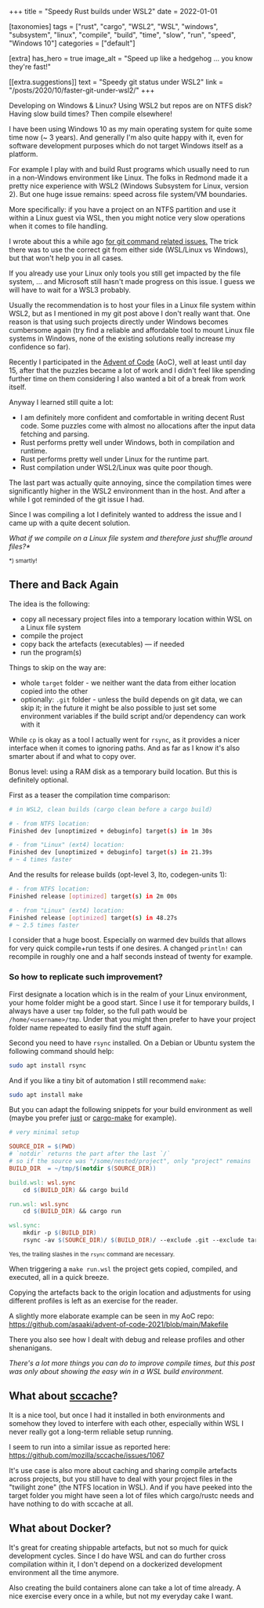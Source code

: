 +++
title = "Speedy Rust builds under WSL2"
date = 2022-01-01

[taxonomies]
tags = ["rust", "cargo", "WSL2", "WSL", "windows", "subsystem", "linux", "compile", "build", "time", "slow", "run", "speed", "Windows 10"]
categories = ["default"]

[extra]
has_hero = true
image_alt = "Speed up like a hedgehog … you know they're fast!"

[[extra.suggestions]]
text = "Speedy git status under WSL2"
link = "/posts/2020/10/faster-git-under-wsl2/"
+++

Developing on Windows & Linux? Using WSL2 but repos are on NTFS disk? Having slow build times? Then compile elsewhere!

<!-- more -->

I have been using Windows 10 as my main operating system for quite some time now (~ 3 years). And generally I'm also quite happy with it, even for software development purposes which do not target Windows itself as a platform.

For example I play with and build Rust programs which usually need to run in a non-Windows environment like Linux. The folks in Redmond made it a pretty nice experience with WSL2 (Windows Subsystem for Linux, version 2). But one huge issue remains: speed across file system/VM boundaries.

More specifically: if you have a project on an NTFS partition and use it within a Linux guest via WSL, then you might notice very slow operations when it comes to file handling.

I wrote about this a while ago [for git command related issues.][git] The trick there was to use the correct git from either side (WSL/Linux vs Windows), but that won't help you in all cases.

If you already use your Linux only tools you still get impacted by the file system, … and Microsoft still hasn't made progress on this issue. I guess we will have to wait for a WSL3 probably.

Usually the recommendation is to host your files in a Linux file system within WSL2, but as I mentioned in my git post above I don't really want that. One reason is that using such projects directly under Windows becomes cumbersome again (try find a reliable and affordable tool to mount Linux file systems in Windows, none of the existing solutions really increase my confidence so far).

Recently I participated in the [Advent of Code] (AoC), well at least until day 15, after that the puzzles became a lot of work and I didn't feel like spending further time on them considering I also wanted a bit of a break from work itself.

Anyway I learned still quite a lot:

* I am definitely more confident and comfortable in writing decent Rust code. Some puzzles come with almost no allocations after the input data fetching and parsing.
* Rust performs pretty well under Windows, both in compilation and runtime.
* Rust performs pretty well under Linux for the runtime part.
* Rust compilation under WSL2/Linux was quite poor though.

The last part was actually quite annoying, since the compilation times were significantly higher in the WSL2 environment than in the host. And after a while I got reminded of the git issue I had.

Since I was compiling a lot I definitely wanted to address the issue and I came up with a quite decent solution.

_What if we compile on a Linux file system and therefore just shuffle around files?\*_

<small>*) smartly!</small>

## There and Back Again

The idea is the following:

* copy all necessary project files into a temporary location within WSL on a Linux file system
* compile the project
* copy back the artefacts (executables) — if needed
* run the program(s)

Things to skip on the way are:

* whole `target` folder - we neither want the data from either location copied into the other
* optionally: `.git` folder - unless the build depends on git data, we can skip it; in the future it might be also possible to just set some environment variables if the build script and/or dependency can work with it

While `cp` is okay as a tool I actually went for `rsync`, as it provides a nicer interface when it comes to ignoring paths. And as far as I know it's also smarter about if and what to copy over.

Bonus level: using a RAM disk as a temporary build location. But this is definitely optional.

First as a teaser the compilation time comparison:

```sh
# in WSL2, clean builds (cargo clean before a cargo build)

# - from NTFS location:
Finished dev [unoptimized + debuginfo] target(s) in 1m 30s

# - from "Linux" (ext4) location:
Finished dev [unoptimized + debuginfo] target(s) in 21.39s
# ~ 4 times faster
```

And the results for release builds (opt-level 3, lto, codegen-units 1):

```sh
# - from NTFS location:
Finished release [optimized] target(s) in 2m 00s

# - from "Linux" (ext4) location:
Finished release [optimized] target(s) in 48.27s
# ~ 2.5 times faster
```

I consider that a huge boost. Especially on warmed dev builds that allows for very quick compile+run tests if one desires. A changed `println!` can recompile in roughly one and a half seconds instead of twenty for example.

### So how to replicate such improvement?

First designate a location which is in the realm of your Linux environment, your home folder might be a good start.
Since I use it for temporary builds, I always have a user `tmp` folder, so the full path would be `/home/<username>/tmp`. Under that you might then prefer to have your project folder name repeated to easily find the stuff again.

Second you need to have `rsync` installed. On a Debian or Ubuntu system the following command should help:

```sh
sudo apt install rsync
```

And if you like a tiny bit of automation I still recommend `make`:

```sh
sudo apt install make
```

But you can adapt the following snippets for your build environment as well (maybe you prefer [just] or [cargo-make] for example).

```Makefile
# very minimal setup

SOURCE_DIR = $(PWD)
# `notdir` returns the part after the last `/`
# so if the source was "/some/nested/project", only "project" remains
BUILD_DIR  = ~/tmp/$(notdir $(SOURCE_DIR))

build.wsl: wsl.sync
	cd $(BUILD_DIR) && cargo build

run.wsl: wsl.sync
	cd $(BUILD_DIR) && cargo run

wsl.sync:
	mkdir -p $(BUILD_DIR)
	rsync -av $(SOURCE_DIR)/ $(BUILD_DIR)/ --exclude .git --exclude target
```

<small>Yes, the trailing slashes in the `rsync` command are necessary.</small>

When triggering a `make run.wsl` the project gets copied, compiled, and executed, all in a quick breeze.

Copying the artefacts back to the origin location and adjustments for using different profiles is left as an exercise for the reader.

A slightly more elaborate example can be seen in my AoC repo:
<https://github.com/asaaki/advent-of-code-2021/blob/main/Makefile>

There you also see how I dealt with debug and release profiles and other shenanigans.

_There's a lot more things you can do to improve compile times, but this post was only about showing the easy win in a WSL build environment._

## What about [sccache]?

It is a nice tool, but once I had it installed in both environments and somehow they loved to interfere with each other, especially within WSL I never really got a long-term reliable setup running.

I seem to run into a similar issue as reported here:
<https://github.com/mozilla/sccache/issues/1067>

It's use case is also more about caching and sharing compile artefacts across projects, but you still have to deal with your project files in the "twilight zone" (the NTFS location in WSL). And if you have peeked into the target folder you might have seen a lot of files which cargo/rustc needs and have nothing to do with sccache at all.

## What about Docker?

It's great for creating shippable artefacts, but not so much for quick development cycles. Since I do have WSL and can do further cross compilation within it, I don't depend on a dockerized development environment all the time anymore.

Also creating the build containers alone can take a lot of time already. A nice exercise every once in a while, but not my everyday cake I want.

<!-- links -->

[git]: @/posts/2020/10/faster-git-under-wsl2/index.md
[Advent of Code]: https://adventofcode.com/
[just]: https://just.systems/
[cargo-make]: https://sagiegurari.github.io/cargo-make/
[sccache]: https://github.com/mozilla/sccache
